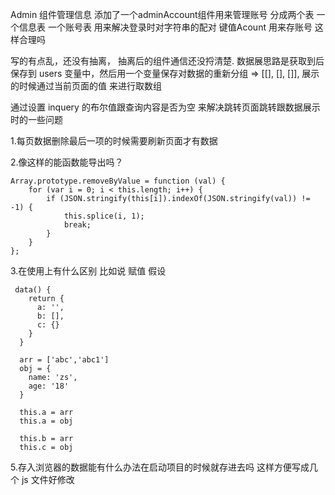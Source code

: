 Admin 组件管理信息   添加了一个adminAccount组件用来管理账号
分成两个表  一个信息表   一个账号表   用来解决登录时对字符串的配对  键值Acount 用来存账号 这样合理吗

写的有点乱，还没有抽离， 抽离后的组件通信还没捋清楚.
数据展思路是获取到后保存到 users 变量中，然后用一个变量保存对数据的重新分组 => [[], [], []], 展示的时候通过当前页面的值
来进行取数组

通过设置 inquery 的布尔值跟查询内容是否为空 来解决跳转页面跳转跟数据展示时的一些问题


1.每页数据删除最后一项的时候需要刷新页面才有数据

2.像这样的能函数能导出吗？

    Array.prototype.removeByValue = function (val) {
        for (var i = 0; i < this.length; i++) {
            if (JSON.stringify(this[i]).indexOf(JSON.stringify(val)) != -1) {
                this.splice(i, 1);
                break;
            }
        }
    };

3.在使用上有什么区别 比如说 赋值
假设

     data() {
        return {
          a: '',
          b: [],
          c: {}
        }
      }

      arr = ['abc','abc1']
      obj = {
        name: 'zs',
        age: '18'
      }

      this.a = arr
      this.a = obj

      this.b = arr
      this.c = obj

5.存入浏览器的数据能有什么办法在启动项目的时候就存进去吗
这样方便写成几个 js 文件好修改


